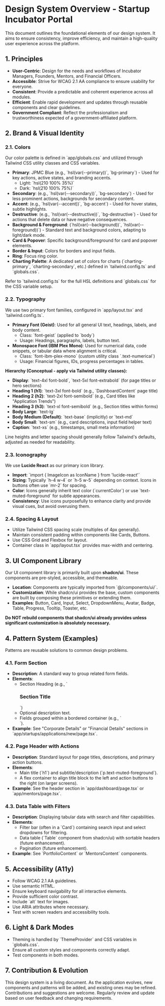 # Design System Overview - Startup Incubator Portal

This document outlines the foundational elements of our design system. It aims to ensure consistency, improve efficiency, and maintain a high-quality user experience across the platform.

## 1. Principles

*   **User-Centric**: Design for the needs and workflows of Incubator Managers, Founders, Mentors, and Financial Officers.
*   **Accessible**: Strive for WCAG 2.1 AA compliance to ensure usability for everyone.
*   **Consistent**: Provide a predictable and coherent experience across all modules.
*   **Efficient**: Enable rapid development and updates through reusable components and clear guidelines.
*   **Government Compliant**: Reflect the professionalism and trustworthiness expected of a government-affiliated platform.

## 2. Brand & Visual Identity

### 2.1. Colors

Our color palette is defined in \`app/globals.css\` and utilized through Tailwind CSS utility classes and CSS variables.

*   **Primary**: JPMC Blue (e.g., \`hsl(var(--primary))\`, \`bg-primary\`) - Used for key actions, active states, and branding accents.
    *   Light: \`hsl(210 100% 35%)\`
    *   Dark: \`hsl(210 100% 75%)\`
*   **Secondary**: (e.g., \`hsl(var(--secondary))\`, \`bg-secondary\`) - Used for less prominent actions, backgrounds for secondary content.
*   **Accent**: (e.g., \`hsl(var(--accent))\`, \`bg-accent\`) - Used for hover states, subtle highlights.
*   **Destructive**: (e.g., \`hsl(var(--destructive))\`, \`bg-destructive\`) - Used for actions that delete data or have negative consequences.
*   **Background & Foreground**: (\`hsl(var(--background))\`, \`hsl(var(--foreground))\`) - Standard text and background colors, adapting to light/dark mode.
*   **Card & Popover**: Specific background/foreground for card and popover elements.
*   **Border & Input**: Colors for borders and input fields.
*   **Ring**: Focus ring color.
*   **Charting Palette**: A dedicated set of colors for charts (\`charting-primary\`, \`charting-secondary\`, etc.) defined in \`tailwind.config.ts\` and \`globals.css\`.

Refer to \`tailwind.config.ts\` for the full HSL definitions and \`globals.css\` for the CSS variable setup.

### 2.2. Typography

We use two primary font families, configured in \`app/layout.tsx\` and \`tailwind.config.ts\`.

*   **Primary Font (Geist)**: Used for all general UI text, headings, labels, and body content.
    *   Class: \`font-geist\` (applied to \`body\`)
    *   Usage: Headings, paragraphs, labels, button text.
*   **Monospace Font (IBM Plex Mono)**: Used for numerical data, code snippets, or tabular data where alignment is critical.
    *   Class: \`font-ibm-plex-mono\` (custom utility class \`.text-numerical\`)
    *   Usage: Financial figures, IDs, progress percentages in tables.

**Hierarchy (Conceptual - apply via Tailwind utility classes):**

*   **Display**: \`text-4xl font-bold\`, \`text-5xl font-extrabold\` (for page titles or hero sections)
*   **Heading 1 (h1)**: \`text-3xl font-bold\` (e.g., \`DashboardContent\` page title)
*   **Heading 2 (h2)**: \`text-2xl font-semibold\` (e.g., Card titles like "Application Trends")
*   **Heading 3 (h3)**: \`text-xl font-semibold\` (e.g., Section titles within forms)
*   **Body Large**: \`text-lg\`
*   **Body Medium (Default)**: \`text-base\` (implicitly) or \`text-md\`
*   **Body Small**: \`text-sm\` (e.g., card descriptions, input field helper text)
*   **Caption**: \`text-xs\` (e.g., timestamps, small meta information)

Line heights and letter spacing should generally follow Tailwind's defaults, adjusted as needed for readability.

### 2.3. Iconography

We use **Lucide React** as our primary icon library.
*   **Import**: \`import { ImageIcon as IconName } from 'lucide-react'\`
*   **Sizing**: Typically \`h-4 w-4\` or \`h-5 w-5\` depending on context. Icons in buttons often use \`mr-2\` for spacing.
*   **Color**: Icons generally inherit text color (\`currentColor\`) or use \`text-muted-foreground\` for subtle appearances.
*   **Consistency**: Use icons purposefully to enhance clarity and provide visual cues, but avoid overusing them.

### 2.4. Spacing & Layout

*   Utilize Tailwind CSS spacing scale (multiples of 4px generally).
*   Maintain consistent padding within components like Cards, Buttons.
*   Use CSS Grid and Flexbox for layout.
*   Container class in \`app/layout.tsx\` provides max-width and centering.

## 3. UI Component Library

Our UI component library is primarily built upon **shadcn/ui**. These components are pre-styled, accessible, and themeable.
*   **Location**: Components are typically imported from \`@/components/ui/\`.
*   **Customization**: While shadcn/ui provides the base, custom components are built by composing these primitives or extending them.
*   **Examples**: Button, Card, Input, Select, DropdownMenu, Avatar, Badge, Table, Progress, Tooltip, Toaster, etc.

**Do NOT rebuild components that shadcn/ui already provides unless significant customization is absolutely necessary.**

## 4. Pattern System (Examples)

Patterns are reusable solutions to common design problems.

### 4.1. Form Section

*   **Description**: A standard way to group related form fields.
*   **Elements**:
    *   Section Heading (e.g., \`<h3 className="text-lg font-semibold flex items-center"><Icon /> Section Title</h3>\`)
    *   Optional description text.
    *   Fields grouped within a bordered container (e.g., \`<section className="space-y-4 p-4 border rounded-md">\`).
*   **Example**: See "Corporate Details" or "Financial Details" sections in \`app/startups/applications/new/page.tsx\`.

### 4.2. Page Header with Actions

*   **Description**: Standard layout for page titles, descriptions, and primary action buttons.
*   **Elements**:
    *   Main title (\`h1\`) and subtitle/description (\`p.text-muted-foreground\`).
    *   A flex container to align title block to the left and action buttons to the right (on larger screens).
*   **Example**: See the header section in \`app/dashboard/page.tsx\` or \`app/mentors/page.tsx\`.

### 4.3. Data Table with Filters

*   **Description**: Displaying tabular data with search and filter capabilities.
*   **Elements**:
    *   Filter bar (often in a \`Card\`) containing search input and select dropdowns for filtering.
    *   Data table (\`Table\` component from shadcn/ui) with sortable headers (future enhancement).
    *   Pagination (future enhancement).
*   **Example**: See \`PortfolioContent\` or \`MentorsContent\` components.

## 5. Accessibility (A11y)

*   Follow WCAG 2.1 AA guidelines.
*   Use semantic HTML.
*   Ensure keyboard navigability for all interactive elements.
*   Provide sufficient color contrast.
*   Include \`alt\` text for images.
*   Use ARIA attributes where necessary.
*   Test with screen readers and accessibility tools.

## 6. Light & Dark Modes

*   Theming is handled by \`ThemeProvider\` and CSS variables in \`globals.css\`.
*   Ensure all custom styles and components correctly adapt.
*   Test components in both modes.

## 7. Contribution & Evolution

This design system is a living document. As the application evolves, new components and patterns will be added, and existing ones may be refined. Contributions and suggestions are welcome.
Regularly review and update based on user feedback and changing requirements.
